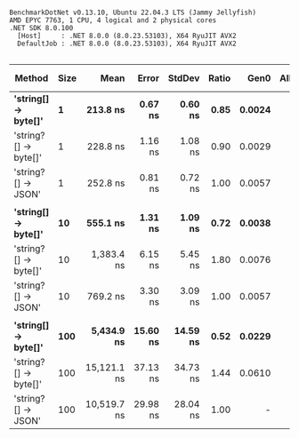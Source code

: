```

BenchmarkDotNet v0.13.10, Ubuntu 22.04.3 LTS (Jammy Jellyfish)
AMD EPYC 7763, 1 CPU, 4 logical and 2 physical cores
.NET SDK 8.0.100
  [Host]     : .NET 8.0.0 (8.0.23.53103), X64 RyuJIT AVX2
  DefaultJob : .NET 8.0.0 (8.0.23.53103), X64 RyuJIT AVX2


```
| Method               | Size | Mean        | Error    | StdDev   | Ratio | Gen0   | Allocated | Alloc Ratio |
|--------------------- |----- |------------:|---------:|---------:|------:|-------:|----------:|------------:|
| **&#39;string[] → byte[]&#39;**  | **1**    |    **213.8 ns** |  **0.67 ns** |  **0.60 ns** |  **0.85** | **0.0024** |     **208 B** |        **0.43** |
| &#39;string?[] → byte[]&#39; | 1    |    228.8 ns |  1.16 ns |  1.08 ns |  0.90 | 0.0029 |     240 B |        0.49 |
| &#39;string?[] → JSON&#39;   | 1    |    252.8 ns |  0.81 ns |  0.72 ns |  1.00 | 0.0057 |     488 B |        1.00 |
|                      |      |             |          |          |       |        |           |             |
| **&#39;string[] → byte[]&#39;**  | **10**   |    **555.1 ns** |  **1.31 ns** |  **1.09 ns** |  **0.72** | **0.0038** |     **360 B** |        **0.74** |
| &#39;string?[] → byte[]&#39; | 10   |  1,383.4 ns |  6.15 ns |  5.45 ns |  1.80 | 0.0076 |     680 B |        1.39 |
| &#39;string?[] → JSON&#39;   | 10   |    769.2 ns |  3.30 ns |  3.09 ns |  1.00 | 0.0057 |     488 B |        1.00 |
|                      |      |             |          |          |       |        |           |             |
| **&#39;string[] → byte[]&#39;**  | **100**  |  **5,434.9 ns** | **15.60 ns** | **14.59 ns** |  **0.52** | **0.0229** |    **2336 B** |        **4.79** |
| &#39;string?[] → byte[]&#39; | 100  | 15,121.1 ns | 37.13 ns | 34.73 ns |  1.44 | 0.0610 |    5536 B |       11.34 |
| &#39;string?[] → JSON&#39;   | 100  | 10,519.7 ns | 29.98 ns | 28.04 ns |  1.00 |      - |     488 B |        1.00 |
